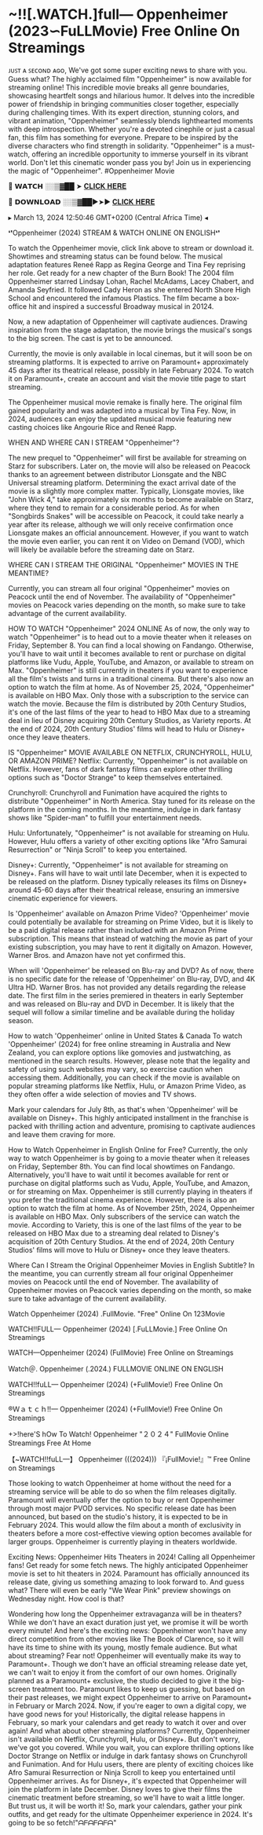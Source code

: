 # ~!![.WATCH.]full— Oppenheimer (2023∽FuLLMovie) Free Online On Streamings


ᴊᴜꜱᴛ ᴀ ꜱᴇᴄᴏɴᴅ ᴀɢᴏ, We've got some super exciting news to share with you. Guess what? The highly acclaimed film "Oppenheimer"  is now available for streaming online! This incredible movie breaks all genre boundaries, showcasing heartfelt songs and hilarious humor. It delves into the incredible power of friendship in bringing communities closer together, especially during challenging times. With its expert direction, stunning colors, and vibrant animation, "Oppenheimer" seamlessly blends lighthearted moments with deep introspection. Whether you're a devoted cinephile or just a casual fan, this film has something for everyone. Prepare to be inspired by the diverse characters who find strength in solidarity. "Oppenheimer" is a must-watch, offering an incredible opportunity to immerse yourself in its vibrant world. Don't let this cinematic wonder pass you by! Join us in experiencing the magic of "Oppenheimer". #Oppenheimer Movie


🔴 𝗪𝗔𝗧𝗖𝗛 ░░▒▓██ ➤ [𝐂𝐋𝐈𝐂𝐊 𝐇𝐄𝐑𝐄](https://xs21.siriusmov21.xyz:443/movie/872585)

🔴 𝗗𝗢𝗪𝗡𝗟𝗢𝗔𝗗 ░░▒▓██►➤► [𝐂𝐋𝐈𝐂𝐊 𝐇𝐄𝐑𝐄](https://xs21.siriusmov21.xyz:443/movie/872585)


 
▸ March 13, 2024 12:50:46 GMT+0200 (Central Africa Time) ◂

 
❛❜Oppenheimer (2024) STREAM & WATCH ONLINE ON ENGLISH❛❜
 
 
To watch the Oppenheimer movie, click link above to stream or download it. Showtimes and streaming status can be found below. The musical adaptation features Reneé Rapp as Regina George and Tina Fey reprising her role. Get ready for a new chapter of the Burn Book!
The 2004 film Oppenheimer starred Lindsay Lohan, Rachel McAdams, Lacey Chabert, and Amanda Seyfried. It followed Cady Heron as she entered North Shore High School and encountered the infamous Plastics. The film became a box-office hit and inspired a successful Broadway musical in 20124.

Now, a new adaptation of Oppenheimer will captivate audiences. Drawing inspiration from the stage adaptation, the movie brings the musical's songs to the big screen. The cast is yet to be announced.

Currently, the movie is only available in local cinemas, but it will soon be on streaming platforms. It is expected to arrive on Paramount+ approximately 45 days after its theatrical release, possibly in late February 2024. To watch it on Paramount+, create an account and visit the movie title page to start streaming.

The Oppenheimer musical movie remake is finally here. The original film gained popularity and was adapted into a musical by Tina Fey. Now, in 2024, audiences can enjoy the updated musical movie featuring new casting choices like Angourie Rice and Reneé Rapp.

WHEN AND WHERE CAN I STREAM "Oppenheimer"?
 
The new prequel to "Oppenheimer" will first be available for streaming on Starz for subscribers. Later on, the movie will also be released on Peacock thanks to an agreement between distributor Lionsgate and the NBC Universal streaming platform. Determining the exact arrival date of the movie is a slightly more complex matter. Typically, Lionsgate movies, like "John Wick 4," take approximately six months to become available on Starz, where they tend to remain for a considerable period. As for when "Songbirds Snakes" will be accessible on Peacock, it could take nearly a year after its release, although we will only receive confirmation once Lionsgate makes an official announcement. However, if you want to watch the movie even earlier, you can rent it on Video on Demand (VOD), which will likely be available before the streaming date on Starz.

WHERE CAN I STREAM THE ORIGINAL "Oppenheimer" MOVIES IN THE MEANTIME?
 
Currently, you can stream all four original "Oppenheimer" movies on Peacock until the end of November. The availability of "Oppenheimer" movies on Peacock varies depending on the month, so make sure to take advantage of the current availability.

HOW TO WATCH "Oppenheimer" 2024 ONLINE
As of now, the only way to watch "Oppenheimer" is to head out to a movie theater when it releases on Friday, September 8. You can find a local showing on Fandango. Otherwise, you'll have to wait until it becomes available to rent or purchase on digital platforms like Vudu, Apple, YouTube, and Amazon, or available to stream on Max. "Oppenheimer" is still currently in theaters if you want to experience all the film's twists and turns in a traditional cinema. But there's also now an option to watch the film at home. As of November 25, 2024, "Oppenheimer" is available on HBO Max. Only those with a subscription to the service can watch the movie. Because the film is distributed by 20th Century Studios, it's one of the last films of the year to head to HBO Max due to a streaming deal in lieu of Disney acquiring 20th Century Studios, as Variety reports. At the end of 2024, 20th Century Studios' films will head to Hulu or Disney+ once they leave theaters.

IS "Oppenheimer" MOVIE AVAILABLE ON NETFLIX, CRUNCHYROLL, HULU, OR AMAZON PRIME?
Netflix: Currently, "Oppenheimer" is not available on Netflix. However, fans of dark fantasy films can explore other thrilling options such as "Doctor Strange" to keep themselves entertained.

Crunchyroll: Crunchyroll and Funimation have acquired the rights to distribute "Oppenheimer" in North America. Stay tuned for its release on the platform in the coming months. In the meantime, indulge in dark fantasy shows like "Spider-man" to fulfill your entertainment needs.

Hulu: Unfortunately, "Oppenheimer" is not available for streaming on Hulu. However, Hulu offers a variety of other exciting options like "Afro Samurai Resurrection" or "Ninja Scroll" to keep you entertained.

Disney+: Currently, "Oppenheimer" is not available for streaming on Disney+. Fans will have to wait until late December, when it is expected to be released on the platform. Disney typically releases its films on Disney+ around 45-60 days after their theatrical release, ensuring an immersive cinematic experience for viewers.

Is 'Oppenheimer' available on Amazon Prime Video?
'Oppenheimer' movie could potentially be available for streaming on Prime Video, but it is likely to be a paid digital release rather than included with an Amazon Prime subscription. This means that instead of watching the movie as part of your existing subscription, you may have to rent it digitally on Amazon. However, Warner Bros. and Amazon have not yet confirmed this.

When will 'Oppenheimer' be released on Blu-ray and DVD?
As of now, there is no specific date for the release of 'Oppenheimer' on Blu-ray, DVD, and 4K Ultra HD. Warner Bros. has not provided any details regarding the release date. The first film in the series premiered in theaters in early September and was released on Blu-ray and DVD in December. It is likely that the sequel will follow a similar timeline and be available during the holiday season.

How to watch 'Oppenheimer' online in United States & Canada
To watch 'Oppenheimer' (2024) for free online streaming in Australia and New Zealand, you can explore options like gomovies and justwatching, as mentioned in the search results. However, please note that the legality and safety of using such websites may vary, so exercise caution when accessing them. Additionally, you can check if the movie is available on popular streaming platforms like Netflix, Hulu, or Amazon Prime Video, as they often offer a wide selection of movies and TV shows.

Mark your calendars for July 8th, as that's when 'Oppenheimer' will be available on Disney+. This highly anticipated installment in the franchise is packed with thrilling action and adventure, promising to captivate audiences and leave them craving for more.

How to Watch Oppenheimer in English Online for Free?
Currently, the only way to watch Oppenheimer is by going to a movie theater when it releases on Friday, September 8th. You can find local showtimes on Fandango. Alternatively, you'll have to wait until it becomes available for rent or purchase on digital platforms such as Vudu, Apple, YouTube, and Amazon, or for streaming on Max. Oppenheimer is still currently playing in theaters if you prefer the traditional cinema experience. However, there is also an option to watch the film at home. As of November 25th, 2024, Oppenheimer is available on HBO Max. Only subscribers of the service can watch the movie. According to Variety, this is one of the last films of the year to be released on HBO Max due to a streaming deal related to Disney's acquisition of 20th Century Studios. At the end of 2024, 20th Century Studios' films will move to Hulu or Disney+ once they leave theaters.

Where Can I Stream the Original Oppenheimer Movies in English Subtitle?
In the meantime, you can currently stream all four original Oppenheimer movies on Peacock until the end of November. The availability of Oppenheimer movies on Peacock varies depending on the month, so make sure to take advantage of the current availability.

Watch Oppenheimer (2024) .FullMovie. "Free" Online On 123Movie

WATCH!!FULL— Oppenheimer (2024) [.FuLLMovie.] Free Online On Streamings

WATCH—Oppenheimer (2024) (FullMovie) Free Online on Streamings

Watch＠. Oppenheimer (.2024.) FULLMOVIE ONLINE ON ENGLISH

WATCH!!fuLL— Oppenheimer (2024) (+FullMovie!) Free Online On Streamings

®Ｗａｔｃｈ!!— Oppenheimer (2024) (+FullMovie!) Free Online On Streamings

+>!here'S hOw To Watch! Oppenheimer "２０２４" FullMovie Online Streamings Free At Home

【~WATCH!!fuLL—】 Oppenheimer (((2024))) 『¡FullMovie!』™ Free Online on Streamings

Those looking to watch Oppenheimer at home without the need for a streaming service will be able to do so when the film releases digitally. Paramount will eventually offer the option to buy or rent Oppenheimer through most major PVOD services. No specific release date has been announced, but based on the studio's history, it is expected to be in February 2024. This would allow the film about a month of exclusivity in theaters before a more cost-effective viewing option becomes available for larger groups. Oppenheimer is currently playing in theaters worldwide.

Exciting News: Oppenheimer Hits Theaters in 2024!
Calling all Oppenheimer fans! Get ready for some fetch news. The highly anticipated Oppenheimer movie is set to hit theaters in 2024. Paramount has officially announced its release date, giving us something amazing to look forward to. And guess what? There will even be early "We Wear Pink" preview showings on Wednesday night. How cool is that?

Wondering how long the Oppenheimer extravaganza will be in theaters? While we don't have an exact duration just yet, we promise it will be worth every minute! And here's the exciting news: Oppenheimer won't have any direct competition from other movies like The Book of Clarence, so it will have its time to shine with its young, mostly female audience. But what about streaming? Fear not! Oppenheimer will eventually make its way to Paramount+. Though we don't have an official streaming release date yet, we can't wait to enjoy it from the comfort of our own homes. Originally planned as a Paramount+ exclusive, the studio decided to give it the big-screen treatment too. Paramount likes to keep us guessing, but based on their past releases, we might expect Oppenheimer to arrive on Paramount+ in February or March 2024. Now, if you're eager to own a digital copy, we have good news for you! Historically, the digital release happens in February, so mark your calendars and get ready to watch it over and over again! And what about other streaming platforms? Currently, Oppenheimer isn't available on Netflix, Crunchyroll, Hulu, or Disney+. But don't worry, we've got you covered. While you wait, you can explore thrilling options like Doctor Strange on Netflix or indulge in dark fantasy shows on Crunchyroll and Funimation. And for Hulu users, there are plenty of exciting choices like Afro Samurai Resurrection or Ninja Scroll to keep you entertained until Oppenheimer arrives. As for Disney+, it's expected that Oppenheimer will join the platform in late December. Disney loves to give their films the cinematic treatment before streaming, so we'll have to wait a little longer. But trust us, it will be worth it! So, mark your calendars, gather your pink outfits, and get ready for the ultimate Oppenheimer experience in 2024. It's going to be so fetch!"ᗩᖴᗩᖴᗩᖴᗩ"
